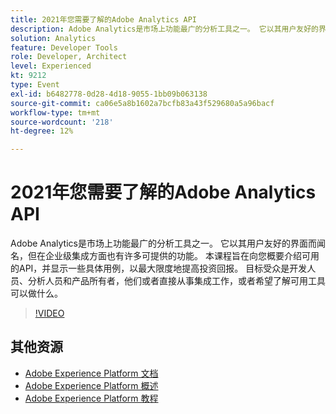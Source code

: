 ```yaml
---
title: 2021年您需要了解的Adobe Analytics API
description: Adobe Analytics是市场上功能最广的分析工具之一。 它以其用户友好的界面而闻名，但在企业级集成方面也有许多可提供的功能。 本课程旨在向您概要介绍可用的API，并显示一些具体用例，以最大限度地提高投资回报。 目标受众是开发人员、分析人员和产品所有者，他们或者直接从事集成工作，或者希望了解可用工具可以做什么。
solution: Analytics
feature: Developer Tools
role: Developer, Architect
level: Experienced
kt: 9212
type: Event
exl-id: b6482778-0d28-4d18-9055-1bb09b063138
source-git-commit: ca06e5a8b1602a7bcfb83a43f529680a5a96bacf
workflow-type: tm+mt
source-wordcount: '218'
ht-degree: 12%

---
```


# 2021年您需要了解的Adobe Analytics API

Adobe Analytics是市场上功能最广的分析工具之一。 它以其用户友好的界面而闻名，但在企业级集成方面也有许多可提供的功能。 本课程旨在向您概要介绍可用的API，并显示一些具体用例，以最大限度地提高投资回报。 目标受众是开发人员、分析人员和产品所有者，他们或者直接从事集成工作，或者希望了解可用工具可以做什么。

>[!VIDEO](https://video.tv.adobe.com/v/337576/?quality=12&learn=on&hidetitle=true)

## 其他资源

- [Adobe Experience Platform 文档](https://experienceleague.adobe.com/docs/experience-platform.html)
- [Adobe Experience Platform 概述](https://experienceleague.adobe.com/docs/experience-platform/landing/home.html?lang=zh-Hans)
- [Adobe Experience Platform 教程](https://experienceleague.adobe.com/docs/platform-learn/tutorials/overview.html?lang=en)
